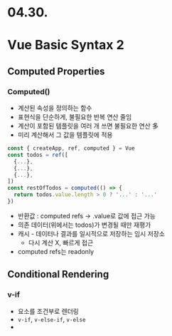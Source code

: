 # 04.30.

# Vue Basic Syntax 2

## Computed Properties

### Computed()

- 계산된 속성을 정의하는 함수
- 표현식을 단순하게, 불필요한 반복 연산 줄임
- 계산이 포함된 템플릿을 여러 개 쓰면 불필요한 연산 多
- 미리 계산해서 그 값을 템플릿에 적용

```jsx
const { createApp, ref, computed } = Vue
const todos = ref([
  {...},
  {...},
  {...},
])
const restOfTodos = computed(() => {
  return todos.value.length > 0 ? '...' : '...'
})
```

- 반환값 : computed refs → .value로 값에 접근 가능
- 의존 데이터(위에서는 todos)가 변경될 때만 재평가
- 캐시 - 데이터나 결과를 일시적으로 저장하는 임시 저장소
    - 다시 계산 X, 빠르게 접근
- computed refs는 readonly

## Conditional Rendering

### v-if

- 요소를 조건부로 렌더링
- `v-if`, `v-else-if`, `v-else`
- <template> 태그
    - 렌더링되지는 않지만 나중에 JavaScript 문법 등 문서에서 사용할 수 있는 태그
    - 보이지 않는 wrapper

### v-show

- 조건에 따라 가시성 전환

## List Rendering

### v-for

- 소스 데이타를 기반으로 여러 번 렌더링
- v-for가 붙은 블럭 자체가 여러 개
- 인덱스 별칭 지정 가능

```jsx
<div v-for="item in items">
  {{ item }}
</div>

<div v-for="(item, index) in items">
<div v-for="value in object">
<div v-for="(value, key) in object">
<div v-for="(value, key, index) in object">
```

- div 대신 template에 적용하면 그 안 여러 요소를 반복 렌더링
- v-for 중첩 시 상위 범위에 접근 가능(변수 명 등)
- 배열과 사용 시 메서드 주의
    - 원본 배열 변경 - push, pop, shift, unshift 등등
- v-for with key
    - v-for는 key와 반드시 함께 사용
    
    ```jsx
    let id = 0
    
    const items = ref([
      { id: id++, name: 'Alice' },
      { id: id++, name: 'Bella' },
    ])
    
    ...
    
    <div v-for="item in items" :key="item.id">
      {{ item }}
    </div>
    ```
    
    - Vue 내부 동작과 관련 → 최대한 작성
    - num 또는 str

### v-for & v-if

- 동일 요소에 함께 사용 불가
- v-if가 더 우선 순위 높음 → v-for 요소에 접근 불가
- 해결 방법
    - computed - 원하는 조건을 처리한 새로운 배열 or 객체 생성
    - template - 다른 요소에 v-for, v-if가 존재

## Watchers

### watch()

- 하나 이상의 반응형 데이터를 감시하고 변화가 있으면 콜백 함수 호출

```jsx
watch(source, (newValue, oldValue) => {
  // do something
})
// source : 감시 대상, 반응형 변수, 함수 등
// newValue : 변화된 값
// oldValue : 변화 전 값, optional
```

- 여러 개의 경우 감시 대상들을 담은 배열을 사용, `newValue`, `oldValue`도 배열로

## Lifecycle Hooks

- Vue 인스턴스의 생애 주기 동안 특정 시점에 실행되는 함수
- 예시 - `onMounted`

```jsx
const { createApp, ref, onMounted } = Vue
const app = createApp({
  setup() {
    onMounted(() => {  // 마운트 후 작동
      // do something
    })
  }
})
```

- [https://vuejs.org/api/composition-api-lifecycle.html](https://vuejs.org/api/composition-api-lifecycle.html)
- Vue가 자동으로 인스턴스와 콜백 함수를 연결
- Lifecycle Hooks는 동기적으로 작성(콜백 함수로 사용 불가)

## Vue Style Guide

- [https://vuejs.org/style-guide/](https://vuejs.org/style-guide/)
- 우선 순위에 따라 4가지 범주로 나눔
1. A.필수(Essential)
    - 오류를 방지하는 데 도움이 되므로 어떤 경우에도 규칙을 학습하고 준수
    - 예시
        - v-for는 key와 반드시 함께 사용
        - v-for & v-if 동일 요소에 함께 사용 불가
2. B.적극 권장(Strongly Recommended)
    - 가독성 및 개발자 경험을 향상
    - 규칙을 어겨도 실행은 되지만 정당한 사유 없이 위반 X
3. C.권장(Recommended)
    - 일관성을 보장하도록 임의의 선택 가능
4. D.주의 필요(Use With Caution)
    - 잠재적 위험 특성 고려